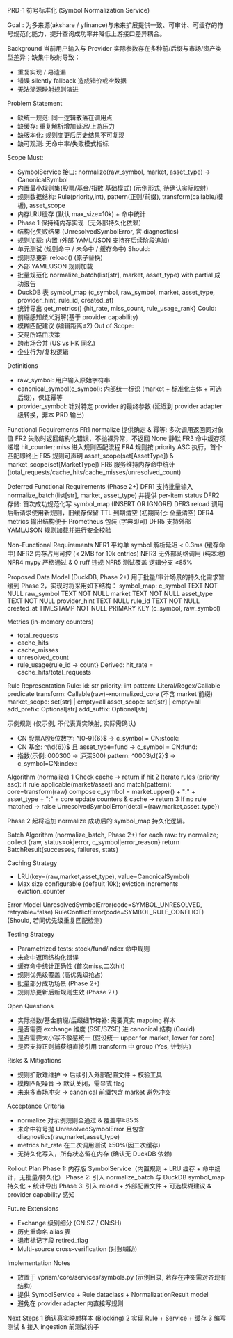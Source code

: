 PRD-1 符号标准化 (Symbol Normalization Service)

Goal
: 为多来源(akshare / yfinance)与未来扩展提供一致、可审计、可缓存的符号规范化能力，提升查询成功率并降低上游接口差异耦合。

Background
当前用户输入与 Provider 实际参数存在多种前/后缀与市场/资产类型差异；缺集中映射导致：
- 重复实现 / 易遗漏
- 错误 silently fallback 造成错价或空数据
- 无法溯源映射规则演进

Problem Statement
- 缺统一规范: 同一逻辑散落在调用点
- 缺缓存: 重复解析增加延迟/上游压力
- 缺版本化: 规则变更后历史结果不可复现
- 缺可观测: 无命中率/失败模式指标

Scope
Must:
- SymbolService 接口: normalize(raw_symbol, market, asset_type) -> CanonicalSymbol
- 内置最小规则集(股票/基金/指数 基础模式) (示例形式, 待确认实际映射)
- 规则数据结构: Rule(priority,int), pattern(正则/前缀), transform(callable/模板), asset_scope
- 内存LRU缓存 (默认 max_size=10k) + 命中统计
- Phase 1 保持纯内存实现（无外部持久化依赖）
- 结构化失败结果 (UnresolvedSymbolError, 含 diagnostics)
- 规则加载: 内置 (外部 YAML/JSON 支持在后续阶段追加)
- 单元测试 (规则命中 / 未命中 / 缓存命中)
Should:
- 规则热更新 reload() (原子替换)
- 外部 YAML/JSON 规则加载
- 批量规范化 normalize_batch(list[str], market, asset_type) with partial 成功报告
- DuckDB 表 symbol_map (c_symbol, raw_symbol, market, asset_type, provider_hint, rule_id, created_at)
- 统计导出 get_metrics() {hit_rate, miss_count, rule_usage_rank}
Could:
- 前缀感知歧义消解(基于 provider capability)
- 模糊匹配建议 (编辑距离≤2)
Out of Scope:
- 交易所路由决策
- 跨市场合并 (US vs HK 同名)
- 企业行为/复权逻辑

Definitions
- raw_symbol: 用户输入原始字符串
- canonical_symbol(c_symbol): 内部统一标识 (market + 标准化主体 + 可选后缀)，保证幂等
- provider_symbol: 针对特定 provider 的最终参数 (延迟到 provider adapter 级转换，非本 PRD 输出)

Functional Requirements
FR1 normalize 提供确定 & 幂等: 多次调用返回同对象值
FR2 失败时返回结构化错误，不抛裸异常，不返回 None 静默
FR3 命中缓存须递增 hit_counter; miss 进入规则匹配流程
FR4 规则按 priority ASC 执行，首个匹配即终止
FR5 规则可声明 asset_scope(set[AssetType]) & market_scope(set[MarketType])
FR6 服务维持内存命中统计(total_requests/cache_hits/cache_misses/unresolved_count)

Deferred Functional Requirements (Phase 2+)
DFR1 支持批量输入 normalize_batch(list[str], market, asset_type) 并提供 per-item status
DFR2 存储: 首次成功规范化写 symbol_map (INSERT OR IGNORE)
DFR3 reload 调用后新请求使用新规则，旧缓存保留 TTL 到期清空 (初期简化: 全量清空)
DFR4 metrics 输出结构便于 Prometheus 包装 (字典即可)
DFR5 支持外部 YAML/JSON 规则加载并进行安全校验

Non-Functional Requirements
NFR1 平均单 symbol 解析延迟 < 0.3ms (缓存命中)
NFR2 内存占用可控 (< 2MB for 10k entries)
NFR3 无外部网络调用 (纯本地)
NFR4 mypy 严格通过 & 0 ruff 违规
NFR5 测试覆盖 逻辑分支 ≥85%

Proposed Data Model (DuckDB, Phase 2+)
用于批量/审计场景的持久化需求暂缓到 Phase 2，实现时将采用如下结构：
symbol_map:
  c_symbol TEXT NOT NULL
  raw_symbol TEXT NOT NULL
  market TEXT NOT NULL
  asset_type TEXT NOT NULL
  provider_hint TEXT NULL
  rule_id TEXT NOT NULL
  created_at TIMESTAMP NOT NULL
PRIMARY KEY (c_symbol, raw_symbol)

Metrics (in-memory counters)
- total_requests
- cache_hits
- cache_misses
- unresolved_count
- rule_usage{rule_id -> count}
Derived: hit_rate = cache_hits/total_requests

Rule Representation
Rule:
  id: str
  priority: int
  pattern: Literal/Regex/Callable predicate
  transform: Callable(raw)->normalized_core (不含 market 前缀)
  market_scope: set[str] | empty=all
  asset_scope: set[str] | empty=all
  add_prefix: Optional[str]
  add_suffix: Optional[str]

示例规则 (仅示例, 不代表真实映射, 实际需确认)
- CN 股票A股6位数字: ^[0-9]{6}$ -> c_symbol = CN:stock:<raw>
- CN 基金: ^(\d{6})$ 且 asset_type=fund -> c_symbol = CN:fund:<raw>
- 指数(示例: 000300 -> 沪深300) pattern: ^0003\d{2}$ -> c_symbol=CN:index:<raw>

Algorithm (normalize)
1 Check cache -> return if hit
2 Iterate rules (priority asc):
   if rule applicable(market/asset) and match(pattern): core=transform(raw)
   compose c_symbol = market.upper() + ":" + asset_type + ":" + core
   update counters & cache -> return
3 If no rule matched → raise UnresolvedSymbolError(detail={raw,market,asset_type})

Phase 2 起将追加 normalize 成功后的 symbol_map 持久化逻辑。

Batch Algorithm (normalize_batch, Phase 2+)
for each raw: try normalize; collect {raw, status=ok|error, c_symbol|error_reason}
return BatchResult(successes, failures, stats)

Caching Strategy
- LRU(key=(raw,market,asset_type), value=CanonicalSymbol)
- Max size configurable (default 10k); eviction increments eviction_counter

Error Model
UnresolvedSymbolError(code=SYMBOL_UNRESOLVED, retryable=false)
RuleConflictError(code=SYMBOL_RULE_CONFLICT) (Should, 若同优先级重复匹配检测)

Testing Strategy
- Parametrized tests: stock/fund/index 命中规则
- 未命中返回结构化错误
- 缓存命中统计正确性 (首次miss,二次hit)
- 规则优先级覆盖 (高优先级抢占)
- 批量部分成功场景 (Phase 2+)
- 规则热更新后新规则生效 (Phase 2+)

Open Questions
- 实际指数/基金前缀/后缀细节待补: 需要真实 mapping 样本
- 是否需要 exchange 维度 (SSE/SZSE) 进 canonical 结构 (Could)
- 是否需要大小写不敏感统一 (假设统一 upper for market, lower for core)
- 是否支持正则捕获组直接引用 transform 中 group (Yes, 计划内)

Risks & Mitigations
- 规则扩散难维护 → 后续引入外部配置文件 + 校验工具
- 模糊匹配噪音 → 默认关闭，需显式 flag
- 未来多市场冲突 → canonical 前缀包含 market 避免冲突

Acceptance Criteria
- normalize 对示例规则全通过 & 覆盖率≥85%
- 未命中符号抛 UnresolvedSymbolError 且包含 diagnostics(raw,market,asset_type)
- metrics.hit_rate 在二次调用测试 ≥50%(因二次缓存)
- 无持久化写入，所有状态留在内存 (确认无 DuckDB 依赖)

Rollout Plan
Phase 1: 内存版 SymbolService（内置规则 + LRU 缓存 + 命中统计，无批量/持久化）
Phase 2: 引入 normalize_batch 与 DuckDB symbol_map 持久化 + 统计导出
Phase 3: 引入 reload + 外部配置文件 + 可选模糊建议 & provider capability 感知

Future Extensions
- Exchange 级别细分 (CN:SZ / CN:SH)
- 历史重命名 alias 表
- 退市标记字段 retired_flag
- Multi-source cross-verification (对账辅助)

Implementation Notes
- 放置于 vprism/core/services/symbols.py (示例目录, 若存在冲突需对齐现有结构)
- 提供 SymbolService + Rule dataclass + NormalizationResult model
- 避免在 provider adapter 内直接写规则

Next Steps
1 确认真实映射样本 (Blocking)
2 实现 Rule + Service + 缓存
3 编写测试 & 接入 ingestion 前测试钩子
